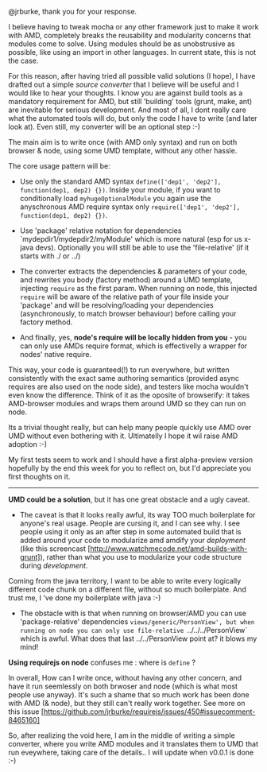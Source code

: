 
@jrburke, thank you for your response.

I believe having to tweak mocha or any other framework just to make it work with AMD, completely breaks the reusability and modularity concerns that modules come to solve. Using modules should be as unobstrusive as possible, like using an import in other languages. In current state, this is not the case.

For this reason, after having tried all possible valid solutions (I hope), I have drafted out a simple *source converter* that I believe will be useful and I would like to hear your thoughts.
I know you are against build tools as a mandatory requirement for AMD, but still 'building' tools (grunt, make, ant) are inevitable for serious development. And most of all, I dont really care what the automated tools will do, but only the code I have to write (and later look at). Even still, my converter will be an optional step :-)

The main aim is to write once (with AMD only syntax) and run on both browser & node, using some UMD template, without any other hassle.

The core usage pattern will be:

- Use only the standard AMD syntax `define(['dep1', 'dep2'], function(dep1, dep2) {})`.
  Inside your module, if you want to conditionally load `myhugeOptionalModule` you again use the anyschronous AMD require syntax only `require(['dep1', 'dep2'], function(dep1, dep2) {})`.

- Use 'package' relative notation for dependencies `mydepdir1/mydepdir2/myModule' which is more natural (esp for us x-java devs). Optionally you will still be able to use the 'file-relative' (if it starts with ./ or ../)

- The converter extracts the dependencies & parameters of your code, and rewrites you body (factory method) around a UMD template, injecting `require` as the first param. When running on node, this injected `require` will be aware of the relative path of your file inside your 'package' and will be resolving/loading your dependencies (asynchronously, to match browser behaviour) before calling your factory method.

- And finally, yes, **node's require will be locally hidden from you** - you can only use AMDs require format, which is effectivelly a wrapper for nodes' native require.

This way, your code is guaranteed(!) to run everywhere, but written consistently with the exact same authoring semantics (provided async requires are also used on the node side), and testers like mocha wouldn't even know the difference. Think of it as the oposite of browserify: it takes AMD-browser modules and wraps them around UMD so they can run on node.

Its a trivial thought really, but can help many people quickly use AMD over UMD without even bothering with it. Ultimatelly I hope it wil raise AMD adoption :-)

My first tests seem to work and I should have a first alpha-preview version hopefully by the end this week for you to reflect on, but I'd appreciate you first thoughts on it.

________________________________

**UMD could be a solution**, but it has one great obstacle and a ugly caveat.

- The caveat is that it looks really awful, its way TOO much boilerplate for anyone's real usage. People are cursing it, and I can see why. I see people using it only as an after step in some automated build that is added around your code to modularize amd amdify your *deployment* (like this screencast [http://www.watchmecode.net/amd-builds-with-grunt]), rather than what you use to modularize your code structure during *development*.

Coming from the java territory, I want to be able to write every logically different code chunk on a different file, without so much boilerplate. And trust me, I 've done my boilerplate with java :-)

- The obstacle with is that when running on browser/AMD you can use 'package-relative' dependencies `views/generic/PersonView', but when running on node you can only use file-relative `../../../PersonView` which is awful. What does that last ../../PersonView point at? it blows my mind!

**Using requirejs on node** confuses me : where is `define` ?

In overall, How can I write once, without having any other concern, and have it run seemlessly on both brwoser and node (which is what most people use anyway). It's such a shame that so much work has been done with AMD (& node), but they still can't really work together. See more on this issue [https://github.com/jrburke/requirejs/issues/450#issuecomment-8465160]

So, after realizing the void here, I am in the middle of writing a simple converter, where you write AMD modules and it translates them to UMD that run eveywhere, taking care of the details.. I will update when v0.0.1 is done :-)


